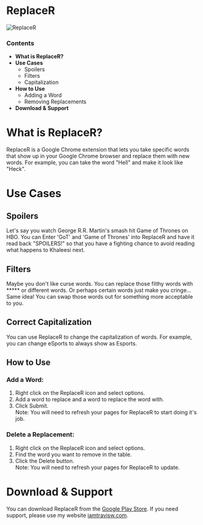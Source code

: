 # ReplaceR

![ReplaceR](https://1.bp.blogspot.com/-H6pUeRlSs_E/W9px36AVYHI/AAAAAAAAJAY/amy3aHYUWq4lSvGewQVq1mb5acxDrbKugCLcBGAs/s1600/Screenshot%2B2018-10-31%2Bat%2B9.19.38%2BPM.png)

### Contents
* **What is ReplaceR?**
* **Use Cases**
  - Spoilers
  - Filters
  - Capitalization 
* **How to Use**
  * Adding a Word  
  * Removing Replacements
* **Download & Support**

# What is ReplaceR?  
ReplaceR is a Google Chrome extension that lets you take specific words that show up in your Google Chrome browser and replace them with new words. For example, you can take the word "Hell" and make it look like "Heck". 

# Use Cases
## Spoilers
Let's say you watch George R.R. Martin's smash hit Game of Thrones on HBO. You can Enter 'GoT' and 'Game of Thrones' into ReplaceR and have it read back "SPOILERS!" so that you have a fighting chance to avoid reading what happens to Khaleesi next.

## Filters
Maybe you don't like curse words. You can replace those filthy words with ***** or different words. Or perhaps certain words just make you cringe... Same idea! You can swap those words out for something more acceptable to you.

## Correct Capitalization
You can use ReplaceR to change the capitalization of words. For example, you can change eSports to always show as Esports.

## How to Use
### Add a Word:  
1. Right click on the ReplaceR icon and select options.  
2. Add a word to replace and a word to replace the word with.  
3. Click Submit.  
Note: You will need to refresh your pages for ReplaceR to start doing it's job.  
  
### Delete a Replacement:  
1. Right click on the ReplaceR icon and select options.  
2. Find the word you want to remove in the table.  
3. Click the Delete button.  
Note: You will need to refresh your pages for ReplaceR to update.  

# Download & Support
You can download ReplaceR from the [Google Play Store](https://chrome.google.com/webstore/detail/replacer/jokhdedhpjlobfbnokhfjipjdhboiing). If you need support, please use my website [iamtravisw.com](https://www.iamtravisw.com/p/replacer.html).

